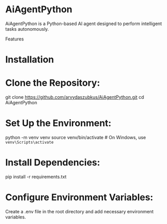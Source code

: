 # AiAgentPython

AiAgentPython is a Python-based AI agent designed to perform intelligent tasks autonomously. 

Features

# Installation

# Clone the Repository:
git clone https://github.com/arvydaszubkus/AiAgentPython.git
cd AiAgentPython

# Set Up the Environment:
python -m venv venv
source venv/bin/activate  # On Windows, use `venv\Scripts\activate`

# Install Dependencies:
pip install -r requirements.txt

# Configure Environment Variables:
Create a .env file in the root directory and add necessary environment variables.
